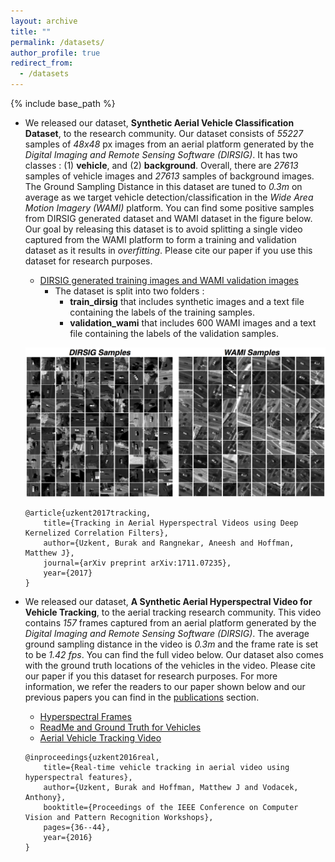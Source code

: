 ```yaml
---
layout: archive
title: ""
permalink: /datasets/
author_profile: true
redirect_from:
  - /datasets
---
```


{% include base_path %}

- We released our dataset, **Synthetic Aerial Vehicle Classification Dataset**, to the research community. Our dataset consists of *55227* samples of *48x48* px images from an aerial platform generated by the *Digital Imaging and Remote Sensing Software (DIRSIG)*. It has two classes : (1) **vehicle**, and (2) **background**. Overall, there are *27613* samples of vehicle images and *27613* samples of background images. The Ground Sampling Distance in this dataset are tuned to *0.3m* on average as we target vehicle detection/classification in the *Wide Area Motion Imagery (WAMI)* platform. You can find some positive samples from DIRSIG generated dataset and WAMI dataset in the figure below. Our goal by releasing this dataset is to avoid splitting a single video captured from the WAMI platform to form a training and validation dataset as it results in *overfitting*. Please cite our paper if you use this dataset for research purposes.

	- [DIRSIG generated training images and WAMI validation images](https://drive.google.com/open?id=1cQIM2a7gNaxlE2oFdQ_O-GqgBo84fLia)
		- The dataset is split into two folders :
			- **train_dirsig** that includes synthetic images and a text file containing the labels of the training samples.
			- **validation_wami** that includes 600 WAMI images and a text file containing the labels of the validation samples.

	!['dataset_samples'](../images/positives_vehicle_detection.jpg)

	```
	@article{uzkent2017tracking,
		title={Tracking in Aerial Hyperspectral Videos using Deep Kernelized Correlation Filters},
		author={Uzkent, Burak and Rangnekar, Aneesh and Hoffman, Matthew J},
		journal={arXiv preprint arXiv:1711.07235},
		year={2017}
	}
	```

- We released our dataset, **A Synthetic Aerial Hyperspectral Video for Vehicle Tracking**, to the aerial tracking research community. This video contains *157* frames captured from an aerial platform generated by the *Digital Imaging and Remote Sensing Software (DIRSIG)*. The average ground sampling distance in the video is *0.3m* and the frame rate is set to be *1.42 fps*. You can find the full video below. Our dataset also comes with the ground truth locations of the vehicles in the video. Please cite our paper if you this dataset for research purposes. For more information, we refer the readers to our paper shown below and our previous papers you can find in the [publications](https://buzkent86.github.io/publications/) section.

	- [Hyperspectral Frames](https://drive.google.com/file/u/1/d/0B3lpS7qMFUmwTUQwaUpiOVN2SDA/view)
	- [ReadMe and Ground Truth for Vehicles](./Datasets/GroundTruth.zip)
	- [Aerial Vehicle Tracking Video](https://www.youtube.com/watch?v=-1-9WZH0Ki4)

	```
	@inproceedings{uzkent2016real,
	  	title={Real-time vehicle tracking in aerial video using hyperspectral features},
	  	author={Uzkent, Burak and Hoffman, Matthew J and Vodacek, Anthony},
	 	booktitle={Proceedings of the IEEE Conference on Computer Vision and Pattern Recognition Workshops},
	  	pages={36--44},
	  	year={2016}
	}
	```


